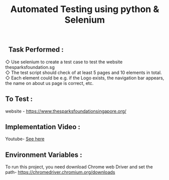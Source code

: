 <h1 align="center">Automated Testing using python & Selenium </h1>
<br>

## &nbsp; Task Performed :

◇ Use selenium to create a test case to test the website 
thesparksfoundation.sg <br>
◇ The test script should check of at least 5 pages and 10 
elements in total. <br>
◇ Each element could be e.g. if the Logo exists, the navigation 
bar appears, the name on about us page is correct, etc.

## To Test :
website - https://www.thesparksfoundationsingapore.org/


## Implementation Video :
 Youtube- [See here](https://youtu.be/TtiZQ0ICB0w)
 
## Environment Variables :
To run this project, you need download Chrome web Driver and set the path- https://chromedriver.chromium.org/downloads
